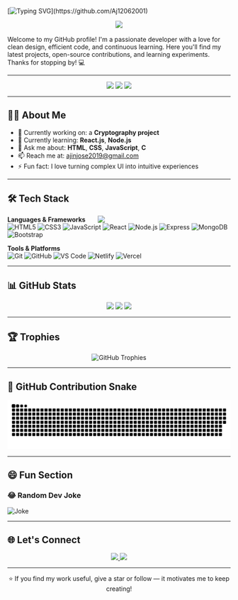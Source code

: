 <!-- Animated Header -->
[![Typing SVG](https://readme-typing-svg.demolab.com?font=Fira+Code&size=24&duration=4000&pause=500&color=F74747&center=true&vCenter=true&width=500&lines=Hi+there!+👋+I'm+Ajin;Web+Developer+%7C+Tech+Explorer;Welcome+to+my+GitHub+Profile!)](https://github.com/Aj12062001)

<p align="center">
  <img src="https://media.giphy.com/media/qgQUggAC3Pfv687qPC/giphy.gif" width="300" />
</p>

Welcome to my GitHub profile! I'm a passionate developer with a love for clean design, efficient code, and continuous learning. Here you'll find my latest projects, open-source contributions, and learning experiments. Thanks for stopping by! 💻

---

<div align="center">
  <img src="https://komarev.com/ghpvc/?username=Aj12062001&color=101913&style=flat-square" />
  <img src="https://img.shields.io/github/stars/Aj12062001?label=Stars&color=101913&style=flat-square" />
  <img src="https://img.shields.io/github/followers/Aj12062001?label=Followers&color=101913&style=flat-square" />
</div>

---

## 👨‍💻 About Me

- 🔭 Currently working on: a **Cryptography project**
- 🌱 Currently learning: **React.js**, **Node.js**
- 💬 Ask me about: **HTML**, **CSS**, **JavaScript**, **C**
- 📫 Reach me at: [ajinjose2019@gmail.com](mailto:ajinjose2019@gmail.com)
- ⚡ Fun fact: I love turning complex UI into intuitive experiences

---

## 🛠️ Tech Stack

<img src="https://media.giphy.com/media/26tn33aiTi1jkl6H6/giphy.gif" width="300px" align="right" />

**Languages & Frameworks**  
![HTML5](https://img.shields.io/badge/HTML-E34F26?logo=html5&logoColor=white)
![CSS3](https://img.shields.io/badge/CSS3-1572B6?logo=css3&logoColor=white)
![JavaScript](https://img.shields.io/badge/JavaScript-F7DF1E?logo=javascript&logoColor=black)
![React](https://img.shields.io/badge/React-61DAFB?logo=react&logoColor=black)
![Node.js](https://img.shields.io/badge/Node.js-339933?logo=node.js&logoColor=white)
![Express](https://img.shields.io/badge/Express.js-000000?logo=express&logoColor=white)
![MongoDB](https://img.shields.io/badge/MongoDB-47A248?logo=mongodb&logoColor=white)
![Bootstrap](https://img.shields.io/badge/Bootstrap-7952B3?logo=bootstrap&logoColor=white)

**Tools & Platforms**  
![Git](https://img.shields.io/badge/Git-F05032?logo=git&logoColor=white)
![GitHub](https://img.shields.io/badge/GitHub-181717?logo=github&logoColor=white)
![VS Code](https://img.shields.io/badge/VS%20Code-007ACC?logo=visualstudiocode&logoColor=white)
![Netlify](https://img.shields.io/badge/Netlify-00C7B7?logo=netlify&logoColor=white)
![Vercel](https://img.shields.io/badge/Vercel-000000?logo=vercel&logoColor=white)

---

## 📊 GitHub Stats

<div align="center">
  <img src="https://github-readme-stats.vercel.app/api?username=Aj12062001&show_icons=true&theme=midnight-purple&count_private=true" height="180" />
  <img src="https://github-readme-stats.vercel.app/api/top-langs/?username=Aj12062001&layout=compact&theme=midnight-purple&langs_count=8" height="180" />
  <img src="https://github-readme-streak-stats.herokuapp.com?user=Aj12062001&theme=midnight-purple&hide_border=true" height="180" />
</div>

---

## 🏆 Trophies

<p align="center">
  <img src="https://github-profile-trophy.vercel.app/?username=Aj12062001&theme=matrix&no-bg=true&margin-w=10&margin-h=15" alt="GitHub Trophies" />
</p>

---

## 🐍 GitHub Contribution Snake

![Snake animation](https://github.com/Aj12062001/Aj12062001/blob/main/dist/github-contribution-grid-snake.svg)

---

## 😄 Fun Section

### 😂 Random Dev Joke

![Joke](https://readme-jokes.vercel.app/api?hideBorder&theme=tokyonight)

---

## 🌐 Let's Connect

<p align="center">
  <a href="https://www.linkedin.com/in/ajin-jose-5977481a2">
    <img src="https://img.shields.io/badge/LinkedIn-Ajin%20Jose-blue?style=for-the-badge&logo=linkedin&logoColor=white" />
  </a>
  <a href="mailto:ajinjose2019@gmail.com">
    <img src="https://img.shields.io/badge/Gmail-ajinjose2019@gmail.com-D14836?style=for-the-badge&logo=gmail&logoColor=white" />
  </a>
</p>

---

<p align="center">
  ⭐ If you find my work useful, give a star or follow — it motivates me to keep creating!
</p>
